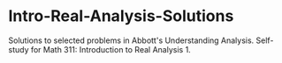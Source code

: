 # Intro-Real-Analysis-Solutions
Solutions to selected problems in Abbott's Understanding Analysis. Self-study for Math 311: Introduction to Real Analysis 1.
